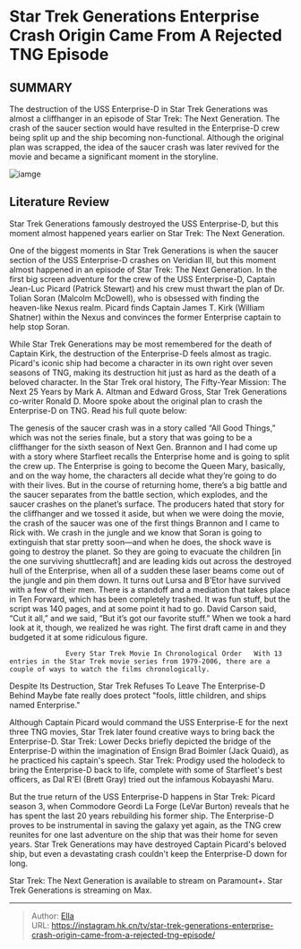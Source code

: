 # Star Trek Generations Enterprise Crash Origin Came From A Rejected TNG Episode


## SUMMARY 



  The destruction of the USS Enterprise-D in Star Trek Generations was almost a cliffhanger in an episode of Star Trek: The Next Generation.   The crash of the saucer section would have resulted in the Enterprise-D crew being split up and the ship becoming non-functional.   Although the original plan was scrapped, the idea of the saucer crash was later revived for the movie and became a significant moment in the storyline.  

![iamge](https://static1.srcdn.com/wordpress/wp-content/uploads/2024/01/the-enterprise-d-patrick-stewart-as-picard-from-star-trek-generations.jpg)

## Literature Review
Star Trek Generations famously destroyed the USS Enterprise-D, but this moment almost happened years earlier on Star Trek: The Next Generation.




One of the biggest moments in Star Trek Generations is when the saucer section of the USS Enterprise-D crashes on Veridian III, but this moment almost happened in an episode of Star Trek: The Next Generation. In the first big screen adventure for the crew of the USS Enterprise-D, Captain Jean-Luc Picard (Patrick Stewart) and his crew must thwart the plan of Dr. Tolian Soran (Malcolm McDowell), who is obsessed with finding the heaven-like Nexus realm. Picard finds Captain James T. Kirk (William Shatner) within the Nexus and convinces the former Enterprise captain to help stop Soran.




While Star Trek Generations may be most remembered for the death of Captain Kirk, the destruction of the Enterprise-D feels almost as tragic. Picard&#39;s iconic ship had become a character in its own right over seven seasons of TNG, making its destruction hit just as hard as the death of a beloved character. In the Star Trek oral history, The Fifty-Year Mission: The Next 25 Years by Mark A. Altman and Edward Gross, Star Trek Generations co-writer Ronald D. Moore spoke about the original plan to crash the Enterprise-D on TNG. Read his full quote below:


The genesis of the saucer crash was in a story called “All Good Things,” which was not the series finale, but a story that was going to be a cliffhanger for the sixth season of Next Gen. Brannon and I had come up with a story where Starfleet recalls the Enterprise home and is going to split the crew up. The Enterprise is going to become the Queen Mary, basically, and on the way home, the characters all decide what they’re going to do with their lives. But in the course of returning home, there’s a big battle and the saucer separates from the battle section, which explodes, and the saucer crashes on the planet’s surface. The producers hated that story for the cliffhanger and we tossed it aside, but when we were doing the movie, the crash of the saucer was one of the first things Brannon and I came to Rick with. We crash in the jungle and we know that Soran is going to extinguish that star pretty soon—and when he does, the shock wave is going to destroy the planet. So they are going to evacuate the children [in the one surviving shuttlecraft] and are leading kids out across the destroyed hull of the Enterprise, when all of a sudden these laser beams come out of the jungle and pin them down. It turns out Lursa and B’Etor have survived with a few of their men. There is a standoff and a mediation that takes place in Ten Forward, which has been completely trashed. It was fun stuff, but the script was 140 pages, and at some point it had to go. David Carson said, “Cut it all,” and we said, “But it’s got our favorite stuff.” When we took a hard look at it, though, we realized he was right. The first draft came in and they budgeted it at some ridiculous figure.





                  Every Star Trek Movie In Chronological Order   With 13 entries in the Star Trek movie series from 1979-2006, there are a couple of ways to watch the films chronologically.    


 Despite Its Destruction, Star Trek Refuses To Leave The Enterprise-D Behind 
Maybe fate really does protect &#34;fools, little children, and ships named Enterprise.&#34;
         

Although Captain Picard would command the USS Enterprise-E for the next three TNG movies, Star Trek later found creative ways to bring back the Enterprise-D. Star Trek: Lower Decks briefly depicted the bridge of the Enterprise-D within the imagination of Ensign Brad Boimler (Jack Quaid), as he practiced his captain&#39;s speech. Star Trek: Prodigy used the holodeck to bring the Enterprise-D back to life, complete with some of Starfleet&#39;s best officers, as Dal R&#39;El (Brett Gray) tried out the infamous Kobayashi Maru.




But the true return of the USS Enterprise-D happens in Star Trek: Picard season 3, when Commodore Geordi La Forge (LeVar Burton) reveals that he has spent the last 20 years rebuilding his former ship. The Enterprise-D proves to be instrumental in saving the galaxy yet again, as the TNG crew reunites for one last adventure on the ship that was their home for seven years. Star Trek Generations may have destroyed Captain Picard&#39;s beloved ship, but even a devastating crash couldn&#39;t keep the Enterprise-D down for long.



Star Trek: The Next Generation is available to stream on Paramount&#43;. Star Trek Generations is streaming on Max.






---

> Author: [Ella](https://instagram.hk.cn/)  
> URL: https://instagram.hk.cn/tv/star-trek-generations-enterprise-crash-origin-came-from-a-rejected-tng-episode/  


